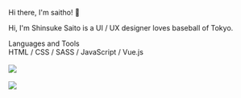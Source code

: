 Hi there, I'm saitho! 👋

Hi, I'm Shinsuke Saito is a UI / UX designer loves baseball of Tokyo.

Languages and Tools<br>
HTML / CSS / SASS / JavaScript / Vue.js<br><br>
<img align="center" src="https://github-readme-stats.vercel.app/api?username=ssaitho&bg_color=30,764ba2,667eea&title_color=fff&text_color=fff"><br><br>
<img align="center" src="https://github-readme-stats.vercel.app/api/top-langs/?username=ssaitho&bg_color=30,764ba2,667eea&title_color=fff&text_color=fff&layout=compact">
